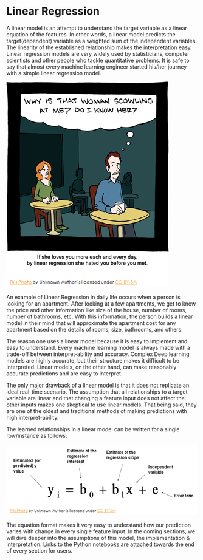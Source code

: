 # Linear Regression

A linear model is an attempt to understand the target variable as a linear equation of the features. In other words, a linear model predicts the target\(dependent\) variable as a weighted sum of the independent variables. The linearity of the established relationship makes the interpretation easy. Linear regression models are very widely used by statisticians, computer scientists and other people who tackle quantitative problems. It is safe to say that almost every machine learning engineer started his/her journey with a simple linear regression model. 

![](../../.gitbook/assets/image%20%2892%29.png)

An example of Linear Regression in daily life occurs when a person is looking for an apartment. After looking at a few apartments, we get to know the price and other information like size of the house, number of rooms, number of bathrooms, etc. With this information, the person builds a linear model in their mind that will approximate the apartment cost for any apartment based on the details of rooms, size, bathrooms, and others.

The reason one uses a linear model because it is easy to implement and easy to understand. Every machine learning model is always made with a trade-off between interpret-ability and accuracy. Complex Deep learning models are highly accurate, but their structure makes it difficult to be interpreted. Linear models, on the other hand, can make reasonably accurate predictions and are easy to interpret.

 The only major drawback of a linear model is that it does not replicate an ideal real-time scenario. The assumption that all relationships to a target variable are linear and that changing a feature input does not affect the other inputs makes one skeptical to use linear models. That being said, they are one of the oldest and traditional methods of making predictions with high interpret-ability. 

The learned relationships  in a linear model can be written for a single row/instance as follows:

![](../../.gitbook/assets/image%20%2894%29.png)

The equation format makes it very easy to understand how our prediction varies with change in every single feature input. In the coming sections, we will dive deeper into the assumptions of this model, the implementation & interpretation. Links to the Python notebooks are attached towards the end of every section for users.

